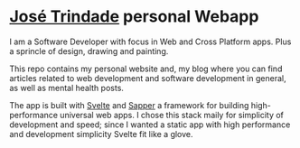 # [José Trindade](https://trindade7.github.io) personal Webapp

I am a Software Developer with focus in Web and Cross Platform apps. Plus a sprincle of design, drawing and painting.

This repo contains my personal website and, my blog where you can find articles related to web development and software development in general, as well as mental health posts.

The app is built with [Svelte](https://github.com/sveltejs) and [Sapper](https://github.com/sveltejs/sapper) a framework for building high-performance universal web apps. I chose this stack maily for simplicity of development and speed; since I wanted a static app with high performance and development simplicity Svelte fit like a glove.
